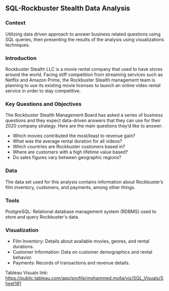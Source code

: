 ## SQL-Rockbuster Stealth Data Analysis
### Context
Utilizing data driven approach to answer business related questions using SQL queries, then presenting the results of the analysis using visualizations techniques.
### Introduction
Rockbuster Stealth LLC is a movie rental company that used to have stores around the
world. Facing stiff competition from streaming services such as Netflix and Amazon Prime,
the Rockbuster Stealth management team is planning to use its existing movie licenses to
launch an online video rental service in order to stay competitive.
### Key Questions and Objectives
The Rockbuster Stealth Management Board has asked a series of business questions and
they expect data-driven answers that they can use for their 2020 company strategy. Here are
the main questions they’d like to answer:

- Which movies contributed the most/least to revenue gain?
- What was the average rental duration for all videos?
- Which countries are Rockbuster customers based in?
- Where are customers with a high lifetime value based?
- Do sales figures vary between geographic regions?

### Data
The data set used for this analysis contains information about Rockbuster’s film inventory, customers, and payments, among other things.

### Tools
PostgreSQL: Relational database management system (RDBMS) used to store and query Rockbuster's data.

### Visualization 
- Film Inventory: Details about available movies, genres, and rental durations.
- Customer Information: Data on customer demographics and rental behavior.
- Payments: Records of transactions and revenue details.

Tableau Visuals link: https://public.tableau.com/app/profile/mohammed.molla/viz/SQL_Visuals/Sheet1#1
